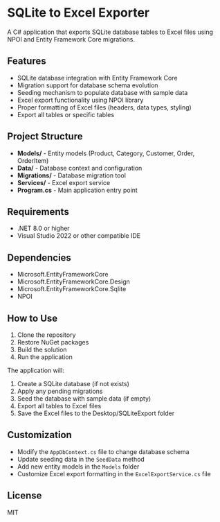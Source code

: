 # SQLite to Excel Exporter

A C# application that exports SQLite database tables to Excel files using NPOI and Entity Framework Core migrations.

## Features

- SQLite database integration with Entity Framework Core
- Migration support for database schema evolution
- Seeding mechanism to populate database with sample data
- Excel export functionality using NPOI library
- Proper formatting of Excel files (headers, data types, styling)
- Export all tables or specific tables

## Project Structure

- **Models/** - Entity models (Product, Category, Customer, Order, OrderItem)
- **Data/** - Database context and configuration
- **Migrations/** - Database migration tool
- **Services/** - Excel export service 
- **Program.cs** - Main application entry point

## Requirements

- .NET 8.0 or higher
- Visual Studio 2022 or other compatible IDE

## Dependencies

- Microsoft.EntityFrameworkCore
- Microsoft.EntityFrameworkCore.Design
- Microsoft.EntityFrameworkCore.Sqlite
- NPOI

## How to Use

1. Clone the repository
2. Restore NuGet packages
3. Build the solution
4. Run the application

The application will:
1. Create a SQLite database (if not exists)
2. Apply any pending migrations
3. Seed the database with sample data (if empty)
4. Export all tables to Excel files
5. Save the Excel files to the Desktop/SQLiteExport folder

## Customization

- Modify the `AppDbContext.cs` file to change database schema
- Update seeding data in the `SeedData` method
- Add new entity models in the `Models` folder
- Customize Excel export formatting in the `ExcelExportService.cs` file

## License

MIT
